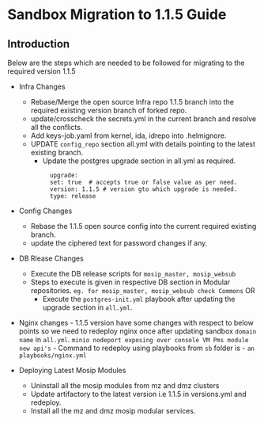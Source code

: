 # Sandbox Migration to 1.1.5 Guide

## Introduction
Below are the steps which are needed to be followed for migrating to the required version 1.1.5

* Infra Changes
	- Rebase/Merge the open source Infra repo 1.1.5 branch into the required existing version branch of forked repo.
	- update/crosscheck the secrets.yml in the current branch and resolve all the conflicts.
	- Add keys-job.yaml from kernel, ida, idrepo into .helmignore.
	- UPDATE ```config_repo``` section all.yml with details pointing to the latest existing branch.
        - Update the postgres upgrade section in all.yml as required.
          ```
            upgrade:
            set: true  # accepts true or false value as per need.
            version: 1.1.5 # version gto which upgrade is needed.
            type: release
          ```

* Config Changes
	- Rebase the 1.1.5 open source config into the current required existing branch.
	- update the ciphered text for password changes if any.

* DB Rlease Changes
	- Execute the DB release scripts for ``` mosip_master, mosip_websub ```
	- Steps to execute is given in respective DB section in Modular repositories. ``` eg. for mosip_master, mosip_websub check Commons ```
        OR
        - Execute the ``` postgres-init.yml ``` playbook after updating the upgrade section in ``` all.yml ```. 

* Nginx changes
        - 1.1.5 version have some changes with respect to below points so we need to redeploy nginx once after updating sandbox ```domain name``` in ```all.yml```.
          ```
             minio nodeport exposing over console VM
             Pms module new api's
          ```
        - Command to redeploy using playbooks from ```sb``` folder is 
            - ```an playbooks/nginx.yml```

* Deploying Latest Mosip Modules
	- Uninstall all the mosip modules from mz and dmz clusters 
	- Update artifactory to the latest version i.e 1.1.5 in versions.yml and redeploy.
	- Install all the mz and dmz mosip modular services.
